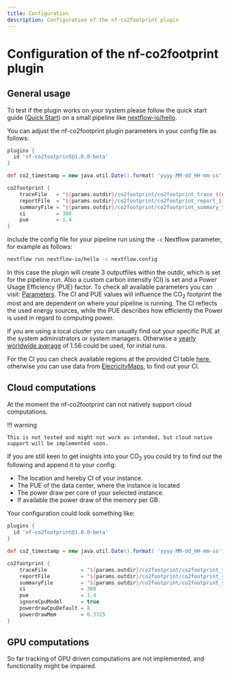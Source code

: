 ```yaml
---
title: Configuration
description: Configuration of the nf-co2footprint plugin
---
```


# Configuration of the nf-co2footprint plugin

## General usage
To test if the plugin works on your system please follow the quick start guide ([Quick Start](https://nextflow-io.github.io/nf-co2footprint/#quick-start)) on a small pipeline like [nextflow-io/hello](https://github.com/nextflow-io/hello).

You can adjust the nf-co2footprint plugin parameters in your config file as follows:

```groovy title="nextflow.config"
plugins {
  id 'nf-co2footprint@1.0.0-beta'
}

def co2_timestamp = new java.util.Date().format( 'yyyy-MM-dd_HH-mm-ss')

co2footprint {
    traceFile   = "${params.outdir}/co2footprint/co2footprint_trace_${co2_timestamp}.txt"
    reportFile  = "${params.outdir}/co2footprint/co2footprint_report_${co2_timestamp}.html"
    summaryFile = "${params.outdir}/co2footprint/co2footprint_summary_${co2_timestamp}.txt"
    ci          = 300
    pue         = 1.4
}
```

Include the config file for your pipeline run using the `-c` Nextflow parameter, for example as follows:

```bash
nextflow run nextflow-io/hello -c nextflow.config
```

In this case the plugin will create 3 outputfiles within the outdir, which is set for the pipeline run. Also a custom carbon intensity (CI) is set and a Power Usage Efficiency (PUE) factor. To check all available parameters you can visit: [Parameters](https://nextflow-io.github.io/nf-co2footprint/usage/parameters/). The CI and PUE values will influence the CO<sub>2</sub> footprint the most and are dependent on where your pipeline is running. The CI reflects the used energy sources, while the PUE describes how efficiently the Power is used in regard to computing power.

If you are using a local cluster you can usually find out your specific PUE at the system administrators or system managers. Otherwise a [yearly worldwide average](https://www.statista.com/statistics/1229367/data-center-average-annual-pue-worldwide/) of 1.56 could be used, for initial runs.

For the CI you can check available regions at the provided CI table [here](https://github.com/nextflow-io/nf-co2footprint/blob/1.0.0-beta/plugins/nf-co2footprint/src/resources/CI_aggregated.v2.2.csv), otherwise you can use data from [ElecricityMaps](https://app.electricitymaps.com/map/24h), to find out your CI.

## Cloud computations

At the moment the nf-co2footprint can not natively support cloud computations.

!!! warning

    This is not tested and might not work as intended, but cloud native support will be implemented soon.

If you are still keen to get insights into your CO<sub>2</sub> you could try to find out the following and append it to your config:

- The location and hereby CI of your instance.
- The PUE of the data center, where the instance is located
- The power draw per core of your selected instance.
- If available the power draw of the memory per GB.

Your configuration could look something like:

```groovy title="nextflow_cloud.config"
plugins {
  id 'nf-co2footprint@1.0.0-beta'
}

def co2_timestamp = new java.util.Date().format( 'yyyy-MM-dd_HH-mm-ss')

co2footprint {
    traceFile           = "${params.outdir}/co2footprint/co2footprint_trace_${co2_timestamp}.txt"
    reportFile          = "${params.outdir}/co2footprint/co2footprint_report_${co2_timestamp}.html"
    summaryFile         = "${params.outdir}/co2footprint/co2footprint_summary_${co2_timestamp}.txt"
    ci                  = 300
    pue                 = 1.4
    ignoreCpuModel      = true
    powerdrawCpuDefault = 8
    powerdrawMem        = 0.3725
}
```

## GPU computations

So far tracking of GPU driven computations are not implemented, and functionality might be impaired.